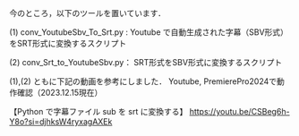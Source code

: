 今のところ，以下のツールを置いています．

(1) conv_YoutubeSbv_To_Srt.py :
Youtube で自動生成された字幕（SBV形式）をSRT形式に変換するスクリプト

(2) conv_Srt_to_YoutubeSbv.py：
SRT形式をSBV形式に変換するスクリプト

(1),(2) ともに下記の動画を参考にしました．
Youtube, PremierePro2024で動作確認（2023.12.15現在）


【Python で字幕ファイル sub を srt に変換する】
https://youtu.be/CSBeg6h-Y8o?si=djhksW4ryxagAXEk
